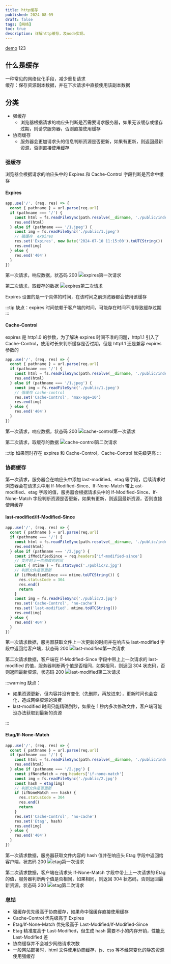 ```yaml
---
title: http缓存
published: 2024-08-09
draft: false
tags: [网络]
toc: true
description: 详解http缓存，及node实现。
---
```


[demo](https://github.com/wjie1994/test-demo/tree/master/http-cache)
123

## 什么是缓存

一种常见的网络优化手段，减少重复请求  
缓存：保存资源副本数据，并在下次请求中直接使用该副本数据

## 分类

- 强缓存
  - 浏览器根据请求的响应头判断是否需要请求服务器，如果无该缓存或缓存过期，则请求服务器，否则直接使用缓存
- 协商缓存
  - 服务器会更加请求头的信息判断资源是否更新，如果有更新，则返回最新资源，否则直接使用缓存

### 强缓存

浏览器会根据请求的响应头中的 Expires 和 Cache-Control 字段判断是否命中缓存

#### Expires

```js
app.use('/', (req, res) => {
  const { pathname } = url.parse(req.url)
  if (pathname === '/') {
    const html = fs.readFileSync(path.resolve(__dirname, './public/index.html'))
    res.end(html)
  } else if (pathname === '/1.jpeg') {
    const img = fs.readFileSync('./public/1.jpeg')
    // 强缓存  expires
    res.set('Expires', new Date('2024-07-10 11:15:00').toUTCString())
    res.end(img)
  } else {
    res.end('404')
  }
})
```

第一次请求，响应数据，状态码 200
![expires第一次请求](/image/http/http_cache/expires_1.png)

第二次请求，取缓存的数据
![expires第二次请求](/image/http/http_cache/expires_2.png)

Expires 设置的是一个具体的时间，在该时间之前浏览器都会使用该缓存

:::tip
缺点：expires 时间依赖于客户端的时间，可能存在时间不准导致缓存过期
:::

#### Cache-Control

expires 是 http1.0 的参数，为了解决 expires 时间不准的问题，http1.1 引入了 Cache-Control，使用时长来判断缓存是否过期，但是 http1.1 还是兼容 expires 参数的

```js
app.use('/', (req, res) => {
  const { pathname } = url.parse(req.url)
  if (pathname === '/') {
    const html = fs.readFileSync(path.resolve(__dirname, './public/index.html'))
    res.end(html)
  } else if (pathname === '/1.jpeg') {
    const img = fs.readFileSync('./public/1.jpeg')
    // 强缓存 cache-control
    res.set('Cache-Control', 'max-age=10')
    res.end(img)
  } else {
    res.end('404')
  }
})
```

第一次请求，响应数据，状态码 200
![cache-control第一次请求](/image/http/http_cache/cache_control_1.png)

第二次请求，取缓存的数据
![cache-control第二次请求](/image/http/http_cache/cache_control_2.png)

:::tip
如果同时存在 expires 和 Cache-Control，Cache-Control 优先级更高
:::

### 协商缓存

第一次请求，服务器会在响应头中添加 last-modified、etag 等字段，后续请求时浏览器会在请求头中用 If-Modified-Since、If-None-Match 带上 ast-modified、etag 字段的值，服务器会根据请求头中的 If-Modified-Since、If-None-Match 字段判断资源是否更新，如果有更新，则返回最新资源，否则直接使用缓存

#### last-modified/If-Modified-Since

```js
app.use('/', (req, res) => {
  const { pathname } = url.parse(req.url)
  if (pathname === '/') {
    const html = fs.readFileSync(path.resolve(__dirname, './public/index.html'))
    res.end(html)
  } else if (pathname === '/2.jpg') {
    const ifModifiedSince = req.headers['if-modified-since']
    // 文件时上一次修改的时间
    const { mtime } = fs.statSync('./public/2.jpg')
    // 判断文件是否更新
    if (ifModifiedSince === mtime.toUTCString()) {
      res.statusCode = 304
      res.end()
      return
    }
    const img = fs.readFileSync('./public/2.jpg')
    res.set('Cache-Control', 'no-cache')
    res.set('last-modified', mtime.toUTCString())
    res.end(img)
  } else {
    res.end('404')
  }
})
```

第一次请求数据，服务器获取文件上一次更新的时间并在响应头 last-modified 字段中返回给客户端，状态码 200
![last-modified第一次请求](/image/http/http_cache/last_modified_1.png)

第二次请求数据，客户端在 If-Modified-Since 字段中带上上一次请求的 last-modified 的值，服务器判断两个值是否相同，如果相同，则返回 304 状态码，否则返回最新资源，状态码 200
![last-modified第二次请求](/image/http/http_cache/last_modified_2.png)

:::warning
缺点：

- 如果资源更新，但内容并没有变化（先删除，再放进来），更新时间也会变化，造成网络资源的浪费
- last-modified 时间只能精确到秒，如果在 1 秒内多次修改文件，客户端可能没办法获取到最新的资源

:::

#### Etag/If-None-Match

```js
app.use('/', (req, res) => {
  const { pathname } = url.parse(req.url)
  if (pathname === '/') {
    const html = fs.readFileSync(path.resolve(__dirname, './public/index.html'))
    res.end(html)
  } else if (pathname === '/2.jpg') {
    const ifNoneMatch = req.headers['if-none-match']
    const img = fs.readFileSync('./public/2.jpg')
    const hash = etag(img)
    // 判断文件是否更新
    if (ifNoneMatch === hash) {
      res.statusCode = 304
      res.end()
      return
    }
    res.set('Cache-Control', 'no-cache')
    res.set('Etag', hash)
    res.end(img)
  } else {
    res.end('404')
  }
})
```

第一次请求数据，服务器获取文件内容的 hash 值并在响应头 Etag 字段中返回给客户端，状态码 200
![etag第一次请求](/image/http/http_cache/etag_1.png)

第二次请求数据，客户端在请求头 If-None-Match 字段中带上上一次请求的 Etag 的值，服务器判断两个值是否相同，如果相同，则返回 304 状态码，否则返回最新资源，状态码 200
![etag第二次请求](/image/http/http_cache/etag_2.png)

### 总结

- 强缓存优先级高于协商缓存，如果命中强缓存直接使用缓存
- Cache-Control 优先级高于 Expires
- Etag/If-None-Match 优先级高于 Last-Modified/If-Modified-Since
- Etag 精准度高于 Last-Modified，但生成 hash 需要不小的内存开销，性能比 Last-Modified 差
- 协商缓存并不会减少网络请求次数
- 一般网站部署时，html 文件使用协商缓存，js、css 等不经常变化的静态资源使用强缓存
